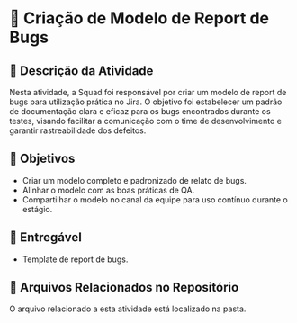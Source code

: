 # 📝 Criação de Modelo de Report de Bugs

## 📌 Descrição da Atividade

Nesta atividade, a Squad foi responsável por criar um modelo de report de bugs para utilização prática no Jira. O objetivo foi estabelecer um padrão de documentação clara e eficaz para os bugs encontrados durante os testes, visando facilitar a comunicação com o time de desenvolvimento e garantir rastreabilidade dos defeitos.

## 🎯 **Objetivos**

- Criar um modelo completo e padronizado de relato de bugs.
- Alinhar o modelo com as boas práticas de QA.
- Compartilhar o modelo no canal da equipe para uso contínuo durante o estágio.

## 📝 Entregável

- Template de report de bugs.

## 📂 Arquivos Relacionados no Repositório

O arquivo relacionado a esta atividade está localizado na pasta.
